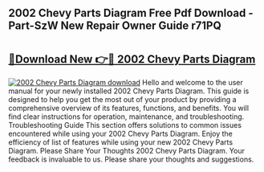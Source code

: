 ## 2002 Chevy Parts Diagram Free Pdf Download - Part-SzW New Repair Owner Guide r71PQ

# <h2><a href="http://dfl68w.blite.top/?on=2002+Chevy+Parts+Diagram">🔗Download New 👉🔴 2002 Chevy Parts Diagram</a></h2>

[![2002 Chevy Parts Diagram download](https://i.imgur.com/lujVjoI.png)](http://dfl68w.blite.top/?on=2002+Chevy+Parts+Diagram)
Hello and welcome to the user manual for your newly installed 2002 Chevy Parts Diagram. This guide is designed to help you get the most out of your product by providing a comprehensive overview of its features, functions, and benefits. You will find clear instructions for operation, maintenance, and troubleshooting. Troubleshooting Guide This section offers solutions to common issues encountered while using your 2002 Chevy Parts Diagram. Enjoy the efficiency of list of features while using your new 2002 Chevy Parts Diagram. Please Share Your Thoughts 2002 Chevy Parts Diagram. Your feedback is invaluable to us. Please share your thoughts and suggestions.
